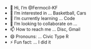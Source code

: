 - 👋 Hi, I’m @Fermocil-KF
- 👀 I’m interested in ... Basketball, Cars
- 🌱 I’m currently learning ... Code
- 💞️ I’m looking to collaborate on ...
- 📫 How to reach me ... Disc, Gmail
- 😄 Pronouns: ... Civic Type R
- ⚡ Fun fact: ... I did it

<!---
Fermocil-KF/Fermocil-KF is a ✨ special ✨ repository because its `README.md` (this file) appears on your GitHub profile.
You can click the Preview link to take a look at your changes.
--->
